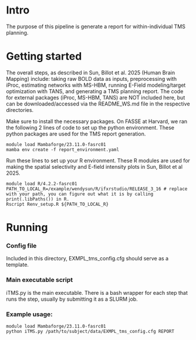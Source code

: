 # Intro
The purpose of this pipeline is generate a report for within-individual TMS planning.

# Getting started
The overall steps, as described in Sun, Billot et al. 2025 (Human Brain Mapping) include: taking raw BOLD data as inputs, preprocessing with iProc, estimating networks with MS-HBM, running E-Field modeling/target optimization with TANS, and generating a TMS planning report. The code for external packages (iProc, MS-HBM, TANS) are NOT included here, but can be downloaded/accessed via the README_WS.md file in the respective directories.

Make sure to install the necessary packages. On FASSE at Harvard, we ran the following 2 lines of code to set up the python environment. These python packages are used for the TMS report generation.

```
module load Mambaforge/23.11.0-fasrc01
mamba env create -f report_environment.yaml
```

Run these lines to set up your R environment. These R modules are used for making the spatial selectivity and E-field intensity plots in Sun, Billot et al 2025.

```
module load R/4.2.2-fasrc01
PATH_TO_LOCAL_R=/example/wendysun/R/ifxrstudio/RELEASE_3_16 # replace with your path, you can figure out what it is by calling print(.libPaths()) in R.
Rscript Renv_setup.R ${PATH_TO_LOCAL_R}
```

# Running
### Config file
Included in this directory, EXMPL_tms_config.cfg should serve as a template. 

### Main executable script
iTMS.py is the main executable. There is a bash wrapper for each step that runs the step, usually by submitting it as a SLURM job.

### Example usage:
```
module load Mambaforge/23.11.0-fasrc01
python iTMS.py /path/to/subject/data/EXMPL_tms_config.cfg REPORT
```
